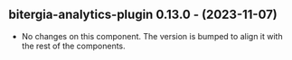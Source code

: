   ## bitergia-analytics-plugin 0.13.0 - (2023-11-07)
  
  * No changes on this component. The version is bumped to align it
    with the rest of the components.
